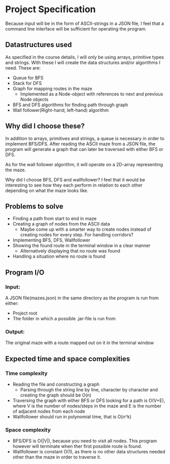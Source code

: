 # Project Specification
Because input will be in the form of ASCII-strings in a JSON file, I feel that a command line interface
will be sufficient for operating the program.

## Datastructures used
As specified in the course details, I will only be using arrays, primitive types and strings.
With these I will create the data structures and/or algorithms I need.
These are:
  * Queue for BFS
  * Stack for DFS
  * Graph for mapping routes in the maze
      * Implemented as a Node-object with references to next and previous Node objects
  * BFS and DFS algorithms for finding path through graph
  * Wall follower(Right-hand, left-hand) algorithm
  
## Why did I choose these?
In addition to arrays, primitives and strings, a queue is necessary in order to implement BFS/DFS. After reading the ASCII maze from a JSON file, the program will generate a graph that can later be traversed with either BFS or DFS.

As for the wall follower algorithm, it will operate on a 2D-array representing the maze.

Why did I choose BFS, DFS and wallfollower? I feel that it would be interesting to see how they each perform in relation to each other depending on what the maze looks like.

## Problems to solve
* Finding a path from start to end in maze
* Creating a graph of nodes from the ASCII data
    * Maybe come up with a smarter way to create nodes instead of creating nodes for every step. For handling corridors?
* Implementing BFS, DFS, Wallfollower
* Showing the found route in the terminal window in a clear manner
   * Alternatively displaying that no route was found
* Handling a situation where no route is found

## Program I/O
### Input:
A JSON file(mazes.json) in the same directory as the program is run from either:
* Project root
* The folder in which a possible .jar-file is run from
 
### Output:
The original maze with a route mapped out on it in the terminal window

## Expected time and space complexities
### Time complexity
* Reading the file and constructing a graph
  * Parsing through the string line by line, character by character and creating the graph should be O(n)
* Traversing the graph with either BFS or DFS looking for a path is O(V+E), where V is the number of nodes/steps in the maze and E is the number of adjacent nodes from each node
* Wallfollower should run in polynomial time, that is O(n^k)

### Space complexity
* BFS/DFS is O(|V|), because you need to visit all nodes. This program however will terminate when ther first possible route is found.
* Wallfollower is constant O(1), as there is no other data structures needed other than the maze in order to traverse it.
